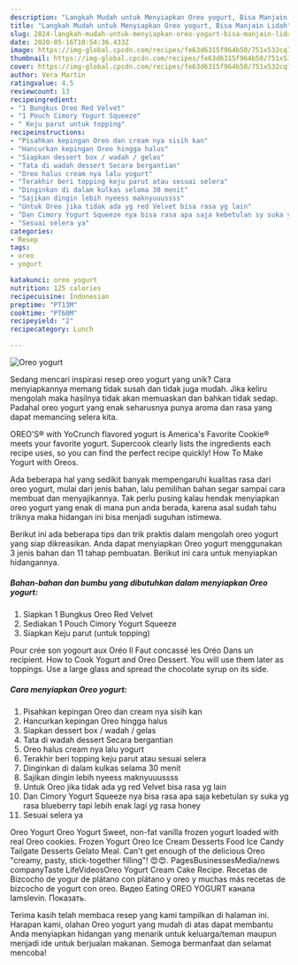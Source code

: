 ```yaml
---
description: "Langkah Mudah untuk Menyiapkan Oreo yogurt, Bisa Manjain Lidah"
title: "Langkah Mudah untuk Menyiapkan Oreo yogurt, Bisa Manjain Lidah"
slug: 2824-langkah-mudah-untuk-menyiapkan-oreo-yogurt-bisa-manjain-lidah
date: 2020-05-16T10:54:36.433Z
image: https://img-global.cpcdn.com/recipes/fe63d6315f964b50/751x532cq70/oreo-yogurt-foto-resep-utama.jpg
thumbnail: https://img-global.cpcdn.com/recipes/fe63d6315f964b50/751x532cq70/oreo-yogurt-foto-resep-utama.jpg
cover: https://img-global.cpcdn.com/recipes/fe63d6315f964b50/751x532cq70/oreo-yogurt-foto-resep-utama.jpg
author: Vera Martin
ratingvalue: 4.5
reviewcount: 13
recipeingredient:
- "1 Bungkus Oreo Red Velvet"
- "1 Pouch Cimory Yogurt Squeeze"
- " Keju parut untuk topping"
recipeinstructions:
- "Pisahkan kepingan Oreo dan cream nya sisih kan"
- "Hancurkan kepingan Oreo hingga halus"
- "Siapkan dessert box / wadah / gelas"
- "Tata di wadah dessert Secara bergantian"
- "Oreo halus cream nya lalu yogurt"
- "Terakhir beri topping keju parut atau sesuai selera"
- "Dinginkan di dalam kulkas selama 30 menit"
- "Sajikan dingin lebih nyeess maknyuuussss"
- "Untuk Oreo jika tidak ada yg red Velvet bisa rasa yg lain"
- "Dan Cimory Yogurt Squeeze nya bisa rasa apa saja kebetulan sy suka yg rasa blueberry tapi lebih enak lagi yg rasa honey"
- "Sesuai selera ya"
categories:
- Resep
tags:
- oreo
- yogurt

katakunci: oreo yogurt 
nutrition: 125 calories
recipecuisine: Indonesian
preptime: "PT13M"
cooktime: "PT60M"
recipeyield: "2"
recipecategory: Lunch

---
```



![Oreo yogurt](https://img-global.cpcdn.com/recipes/fe63d6315f964b50/751x532cq70/oreo-yogurt-foto-resep-utama.jpg)

Sedang mencari inspirasi resep oreo yogurt yang unik? Cara menyiapkannya memang tidak susah dan tidak juga mudah. Jika keliru mengolah maka hasilnya tidak akan memuaskan dan bahkan tidak sedap. Padahal oreo yogurt yang enak seharusnya punya aroma dan rasa yang dapat memancing selera kita.

OREO&#39;S® with YoCrunch flavored yogurt is America&#39;s Favorite Cookie® meets your favorite yogurt. Supercook clearly lists the ingredients each recipe uses, so you can find the perfect recipe quickly! How To Make Yogurt with Oreos.

Ada beberapa hal yang sedikit banyak mempengaruhi kualitas rasa dari oreo yogurt, mulai dari jenis bahan, lalu pemilihan bahan segar sampai cara membuat dan menyajikannya. Tak perlu pusing kalau hendak menyiapkan oreo yogurt yang enak di mana pun anda berada, karena asal sudah tahu triknya maka hidangan ini bisa menjadi suguhan istimewa.


Berikut ini ada beberapa tips dan trik praktis dalam mengolah oreo yogurt yang siap dikreasikan. Anda dapat menyiapkan Oreo yogurt menggunakan 3 jenis bahan dan 11 tahap pembuatan. Berikut ini cara untuk menyiapkan hidangannya.

<!--inarticleads1-->

##### Bahan-bahan dan bumbu yang dibutuhkan dalam menyiapkan Oreo yogurt:

1. Siapkan 1 Bungkus Oreo Red Velvet
1. Sediakan 1 Pouch Cimory Yogurt Squeeze
1. Siapkan  Keju parut (untuk topping)


Pour crée son yogourt aux Oréo Il Faut concassé les Oréo Dans un recipient. How to Cook Yogurt and Oreo Dessert. You will use them later as toppings. Use a large glass and spread the chocolate syrup on its side. 

<!--inarticleads2-->

##### Cara menyiapkan Oreo yogurt:

1. Pisahkan kepingan Oreo dan cream nya sisih kan
1. Hancurkan kepingan Oreo hingga halus
1. Siapkan dessert box / wadah / gelas
1. Tata di wadah dessert Secara bergantian
1. Oreo halus cream nya lalu yogurt
1. Terakhir beri topping keju parut atau sesuai selera
1. Dinginkan di dalam kulkas selama 30 menit
1. Sajikan dingin lebih nyeess maknyuuussss
1. Untuk Oreo jika tidak ada yg red Velvet bisa rasa yg lain
1. Dan Cimory Yogurt Squeeze nya bisa rasa apa saja kebetulan sy suka yg rasa blueberry tapi lebih enak lagi yg rasa honey
1. Sesuai selera ya


Oreo Yogurt Oreo Yogurt Sweet, non-fat vanilla frozen yogurt loaded with real Oreo cookies. Frozen Yogurt Oreo Ice Cream Desserts Food Ice Candy Tailgate Desserts Gelato Meal. Can&#39;t get enough of the delicious Oreo &#34;creamy, pasty, stick-together filling&#34;! 😍😍. PagesBusinessesMedia/news companyTaste LifeVideosOreo Yogurt Cream Cake Recipe. Recetas de Bizcocho de yogur de plátano con plátano y oreo y muchas más recetas de bizcocho de yogurt con oreo. Видео Eating OREO YOGURT канала Iamslevin. Показать. 

Terima kasih telah membaca resep yang kami tampilkan di halaman ini. Harapan kami, olahan Oreo yogurt yang mudah di atas dapat membantu Anda menyiapkan hidangan yang menarik untuk keluarga/teman maupun menjadi ide untuk berjualan makanan. Semoga bermanfaat dan selamat mencoba!
